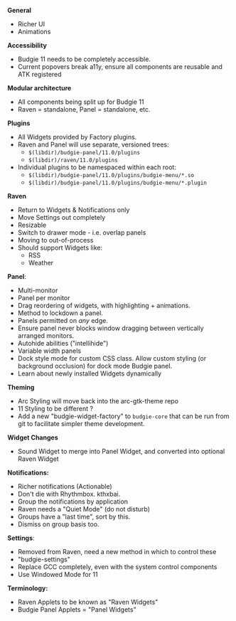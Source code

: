 
**General**

 - Richer UI
 - Animations

**Accessibility**

 - Budgie 11 needs to be completely accessible.
 - Current popovers break a11y, ensure all components are reusable and ATK registered

**Modular architecture**

 - All components being split up for Budgie 11
 - Raven = standalone, Panel = standalone, etc.

**Plugins**

 - All Widgets provided by Factory plugins.
 - Raven and Panel will use separate, versioned trees:
   - `$(libdir)/budgie-panel/11.0/plugins`
   - `$(libdir)/raven/11.0/plugins`
 - Individual plugins to be namespaced within each root:
   - `$(libdir)/budgie-panel/11.0/plugins/budgie-menu/*.so`
   - `$(libdir)/budgie-panel/11.0/plugins/budgie-menu/*.plugin`

**Raven**

 - Return to Widgets & Notifications only
 - Move Settings out completely
 - Resizable
 - Switch to drawer mode - i.e. overlap panels
 - Moving to out-of-process
 - Should support Widgets like:
    - RSS
    - Weather

**Panel**:

 - Multi-monitor
 - Panel per monitor
 - Drag reordering of widgets, with highlighting + animations.
 - Method to lockdown a panel.
 - Panels permitted on *any* edge.
 - Ensure panel never blocks window dragging between vertically arranged monitors.
 - Autohide abilities ("intellihide")
 - Variable width panels
 - Dock style mode for custom CSS class. Allow custom styling (or background occlusion) for dock mode Budgie panel.
 - Learn about newly installed Widgets dynamically

**Theming**

 - Arc Styling will move back into the arc-gtk-theme repo
 - 11 Styling to be different ?
 - Add a new "budgie-widget-factory" to `budgie-core` that can be run from git to facilitate simpler theme development.

**Widget Changes**

 - Sound Widget to merge into Panel Widget, and converted into optional Raven Widget

**Notifications:**

 - Richer notifications (Actionable)
 - Don't die with Rhythmbox. kthxbai.
 - Group the notifications by application
 - Raven needs a "Quiet Mode" (do not disturb)
 - Groups have a "last time", sort by this.
 - Dismiss on group basis too.

**Settings**:

 - Removed from Raven, need a new method in which to control these
 - "budgie-settings"
 - Replace GCC completely, even with the system control components
 - Use Windowed Mode for 11

**Terminology:**

 - Raven Applets to be known as "Raven Widgets"
 - Budgie Panel Applets = "Panel Widgets"
